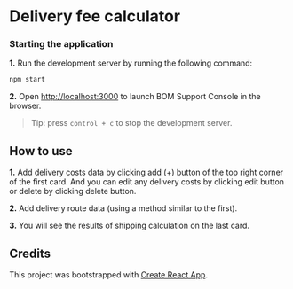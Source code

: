 # Delivery fee calculator

### Starting the application

**1.** Run the development server by running the following command:

```sh
npm start
```

**2.** Open [http://localhost:3000](http://localhost:3000) to launch BOM Support Console in the browser.

> Tip: press `control + c` to stop the development server.


## How to use

**1.** Add delivery costs data by clicking add (+) button of the top right corner of the first card.
And you can edit any delivery costs by clicking edit button or delete by clicking delete button.

**2.** Add delivery route data (using a method similar to the first).

**3.** You will see the results of shipping calculation on the last card.


## Credits

This project was bootstrapped with [Create React App](https://create-react-app.dev).
